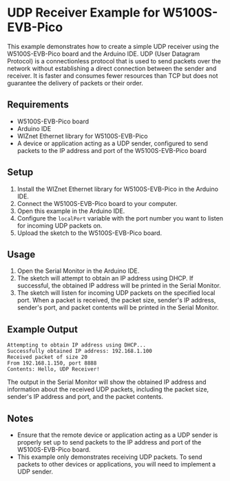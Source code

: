 # UDP Receiver Example for W5100S-EVB-Pico

This example demonstrates how to create a simple UDP receiver using the W5100S-EVB-Pico board and the Arduino IDE. UDP (User Datagram Protocol) is a connectionless protocol that is used to send packets over the network without establishing a direct connection between the sender and receiver. It is faster and consumes fewer resources than TCP but does not guarantee the delivery of packets or their order.

## Requirements

-   W5100S-EVB-Pico board
-   Arduino IDE
-   WIZnet Ethernet library for W5100S-EVB-Pico
-   A device or application acting as a UDP sender, configured to send packets to the IP address and port of the W5100S-EVB-Pico board

## Setup

1.  Install the WIZnet Ethernet library for W5100S-EVB-Pico in the Arduino IDE.
2.  Connect the W5100S-EVB-Pico board to your computer.
3.  Open this example in the Arduino IDE.
4.  Configure the `localPort` variable with the port number you want to listen for incoming UDP packets on.
5.  Upload the sketch to the W5100S-EVB-Pico board.

## Usage

1.  Open the Serial Monitor in the Arduino IDE.
2.  The sketch will attempt to obtain an IP address using DHCP. If successful, the obtained IP address will be printed in the Serial Monitor.
3.  The sketch will listen for incoming UDP packets on the specified local port. When a packet is received, the packet size, sender's IP address, sender's port, and packet contents will be printed in the Serial Monitor.

## Example Output

```
Attempting to obtain IP address using DHCP...
Successfully obtained IP address: 192.168.1.100
Received packet of size 20
From 192.168.1.150, port 8888
Contents: Hello, UDP Receiver!
```

The output in the Serial Monitor will show the obtained IP address and information about the received UDP packets, including the packet size, sender's IP address and port, and the packet contents.

## Notes

-   Ensure that the remote device or application acting as a UDP sender is properly set up to send packets to the IP address and port of the W5100S-EVB-Pico board.
-   This example only demonstrates receiving UDP packets. To send packets to other devices or applications, you will need to implement a UDP sender.